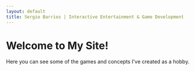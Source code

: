 ```yaml
---
layout: default
title: Sergio Barrios | Interactive Entertainment & Game Development
---
```


# Welcome to My Site!

Here you can see some of the games and concepts I've created as a hobby. 

